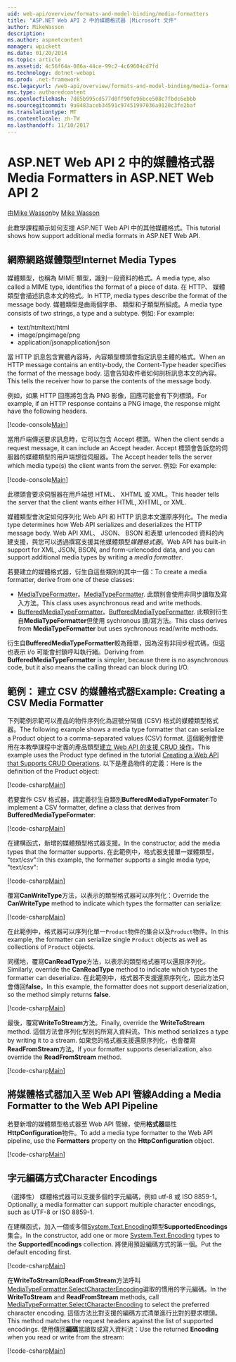 ```yaml
---
uid: web-api/overview/formats-and-model-binding/media-formatters
title: "ASP.NET Web API 2 中的媒體格式器 |Microsoft 文件"
author: MikeWasson
description: 
ms.author: aspnetcontent
manager: wpickett
ms.date: 01/20/2014
ms.topic: article
ms.assetid: 4c56f64a-086a-44ce-99c2-4c69604cd7fd
ms.technology: dotnet-webapi
ms.prod: .net-framework
msc.legacyurl: /web-api/overview/formats-and-model-binding/media-formatters
msc.type: authoredcontent
ms.openlocfilehash: 7d85b995cd577d0ff90fe96bce508c7fbdc6ebbb
ms.sourcegitcommit: 9a9483aceb34591c97451997036a9120c3fe2baf
ms.translationtype: MT
ms.contentlocale: zh-TW
ms.lasthandoff: 11/10/2017
---
```

<a name="media-formatters-in-aspnet-web-api-2"></a><span data-ttu-id="5eebb-102">ASP.NET Web API 2 中的媒體格式器</span><span class="sxs-lookup"><span data-stu-id="5eebb-102">Media Formatters in ASP.NET Web API 2</span></span>
====================
<span data-ttu-id="5eebb-103">由[Mike Wasson](https://github.com/MikeWasson)</span><span class="sxs-lookup"><span data-stu-id="5eebb-103">by [Mike Wasson](https://github.com/MikeWasson)</span></span>

<span data-ttu-id="5eebb-104">此教學課程顯示如何支援 ASP.NET Web API 中的其他媒體格式。</span><span class="sxs-lookup"><span data-stu-id="5eebb-104">This tutorial shows how support additional media formats in ASP.NET Web API.</span></span>

## <a name="internet-media-types"></a><span data-ttu-id="5eebb-105">網際網路媒體類型</span><span class="sxs-lookup"><span data-stu-id="5eebb-105">Internet Media Types</span></span>

<span data-ttu-id="5eebb-106">媒體類型，也稱為 MIME 類型，識別一段資料的格式。</span><span class="sxs-lookup"><span data-stu-id="5eebb-106">A media type, also called a MIME type, identifies the format of a piece of data.</span></span> <span data-ttu-id="5eebb-107">在 HTTP、 媒體類型會描述訊息本文的格式。</span><span class="sxs-lookup"><span data-stu-id="5eebb-107">In HTTP, media types describe the format of the message body.</span></span> <span data-ttu-id="5eebb-108">媒體類型是由兩個字串、 類型和子類型所組成。</span><span class="sxs-lookup"><span data-stu-id="5eebb-108">A media type consists of two strings, a type and a subtype.</span></span> <span data-ttu-id="5eebb-109">例如: </span><span class="sxs-lookup"><span data-stu-id="5eebb-109">For example:</span></span>

- <span data-ttu-id="5eebb-110">text/html</span><span class="sxs-lookup"><span data-stu-id="5eebb-110">text/html</span></span>
- <span data-ttu-id="5eebb-111">image/png</span><span class="sxs-lookup"><span data-stu-id="5eebb-111">image/png</span></span>
- <span data-ttu-id="5eebb-112">application/json</span><span class="sxs-lookup"><span data-stu-id="5eebb-112">application/json</span></span>

<span data-ttu-id="5eebb-113">當 HTTP 訊息包含實體內容時，內容類型標頭會指定訊息主體的格式。</span><span class="sxs-lookup"><span data-stu-id="5eebb-113">When an HTTP message contains an entity-body, the Content-Type header specifies the format of the message body.</span></span> <span data-ttu-id="5eebb-114">這會告知收件者如何剖析訊息本文的內容。</span><span class="sxs-lookup"><span data-stu-id="5eebb-114">This tells the receiver how to parse the contents of the message body.</span></span>

<span data-ttu-id="5eebb-115">例如，如果 HTTP 回應將包含為 PNG 影像，回應可能會有下列標頭。</span><span class="sxs-lookup"><span data-stu-id="5eebb-115">For example, if an HTTP response contains a PNG image, the response might have the following headers.</span></span>

[!code-console[Main](media-formatters/samples/sample1.cmd)]

<span data-ttu-id="5eebb-116">當用戶端傳送要求訊息時，它可以包含 Accept 標頭。</span><span class="sxs-lookup"><span data-stu-id="5eebb-116">When the client sends a request message, it can include an Accept header.</span></span> <span data-ttu-id="5eebb-117">Accept 標頭會告訴您的伺服器的媒體類型的用戶端想從伺服器。</span><span class="sxs-lookup"><span data-stu-id="5eebb-117">The Accept header tells the server which media type(s) the client wants from the server.</span></span> <span data-ttu-id="5eebb-118">例如: </span><span class="sxs-lookup"><span data-stu-id="5eebb-118">For example:</span></span>

[!code-console[Main](media-formatters/samples/sample2.cmd)]

<span data-ttu-id="5eebb-119">此標頭會要求伺服器在用戶端想 HTML、 XHTML 或 XML。</span><span class="sxs-lookup"><span data-stu-id="5eebb-119">This header tells the server that the client wants either HTML, XHTML, or XML.</span></span>

<span data-ttu-id="5eebb-120">媒體類型會決定如何序列化 Web API 和 HTTP 訊息本文還原序列化。</span><span class="sxs-lookup"><span data-stu-id="5eebb-120">The media type determines how Web API serializes and deserializes the HTTP message body.</span></span> <span data-ttu-id="5eebb-121">Web API XML、 JSON、 BSON 和表單 urlencoded 資料的內建支援，與您可以透過撰寫支援其他媒體類型*媒體格式器*。</span><span class="sxs-lookup"><span data-stu-id="5eebb-121">Web API has built-in support for XML, JSON, BSON, and form-urlencoded data, and you can support additional media types by writing a *media formatter*.</span></span>

<span data-ttu-id="5eebb-122">若要建立的媒體格式器，衍生自這些類別的其中一個：</span><span class="sxs-lookup"><span data-stu-id="5eebb-122">To create a media formatter, derive from one of these classes:</span></span>

- <span data-ttu-id="5eebb-123">[MediaTypeFormatter](https://msdn.microsoft.com/en-us/library/system.net.http.formatting.mediatypeformatter.aspx)。</span><span class="sxs-lookup"><span data-stu-id="5eebb-123">[MediaTypeFormatter](https://msdn.microsoft.com/en-us/library/system.net.http.formatting.mediatypeformatter.aspx).</span></span> <span data-ttu-id="5eebb-124">此類別會使用非同步讀取及寫入方法。</span><span class="sxs-lookup"><span data-stu-id="5eebb-124">This class uses asynchronous read and write methods.</span></span>
- <span data-ttu-id="5eebb-125">[BufferedMediaTypeFormatter](https://msdn.microsoft.com/en-us/library/system.net.http.formatting.bufferedmediatypeformatter.aspx)。</span><span class="sxs-lookup"><span data-stu-id="5eebb-125">[BufferedMediaTypeFormatter](https://msdn.microsoft.com/en-us/library/system.net.http.formatting.bufferedmediatypeformatter.aspx).</span></span> <span data-ttu-id="5eebb-126">此類別衍生自**MediaTypeFormatter**但使用 sychronous 讀/寫方法。</span><span class="sxs-lookup"><span data-stu-id="5eebb-126">This class derives from **MediaTypeFormatter** but uses sychronous read/write methods.</span></span>

<span data-ttu-id="5eebb-127">衍生自**BufferedMediaTypeFormatter**較為簡單，因為沒有非同步程式碼，但這也表示 i/o 可能會封鎖呼叫執行緒。</span><span class="sxs-lookup"><span data-stu-id="5eebb-127">Deriving from **BufferedMediaTypeFormatter** is simpler, because there is no asynchronous code, but it also means the calling thread can block during I/O.</span></span>

## <a name="example-creating-a-csv-media-formatter"></a><span data-ttu-id="5eebb-128">範例： 建立 CSV 的媒體格式器</span><span class="sxs-lookup"><span data-stu-id="5eebb-128">Example: Creating a CSV Media Formatter</span></span>

<span data-ttu-id="5eebb-129">下列範例示範可以產品的物件序列化為逗號分隔值 (CSV) 格式的媒體類型格式器。</span><span class="sxs-lookup"><span data-stu-id="5eebb-129">The following example shows a media type formatter that can serialize a Product object to a comma-separated values (CSV) format.</span></span> <span data-ttu-id="5eebb-130">這個範例會使用在本教學課程中定義的產品類型[建立 Web API 的支援 CRUD 操作](../older-versions/creating-a-web-api-that-supports-crud-operations.md)。</span><span class="sxs-lookup"><span data-stu-id="5eebb-130">This example uses the Product type defined in the tutorial [Creating a Web API that Supports CRUD Operations](../older-versions/creating-a-web-api-that-supports-crud-operations.md).</span></span> <span data-ttu-id="5eebb-131">以下是產品物件的定義：</span><span class="sxs-lookup"><span data-stu-id="5eebb-131">Here is the definition of the Product object:</span></span>

[!code-csharp[Main](media-formatters/samples/sample3.cs)]

<span data-ttu-id="5eebb-132">若要實作 CSV 格式器，請定義衍生自類別**BufferedMediaTypeFormater**:</span><span class="sxs-lookup"><span data-stu-id="5eebb-132">To implement a CSV formatter, define a class that derives from **BufferedMediaTypeFormater**:</span></span>

[!code-csharp[Main](media-formatters/samples/sample4.cs)]

<span data-ttu-id="5eebb-133">在建構函式，新增的媒體類型格式器支援。</span><span class="sxs-lookup"><span data-stu-id="5eebb-133">In the constructor, add the media types that the formatter supports.</span></span> <span data-ttu-id="5eebb-134">在此範例中，格式器支援單一媒體類型， &quot;text/csv&quot;:</span><span class="sxs-lookup"><span data-stu-id="5eebb-134">In this example, the formatter supports a single media type, &quot;text/csv&quot;:</span></span>

[!code-csharp[Main](media-formatters/samples/sample5.cs)]

<span data-ttu-id="5eebb-135">覆寫**CanWriteType**方法，以表示的類型格式器可以序列化：</span><span class="sxs-lookup"><span data-stu-id="5eebb-135">Override the **CanWriteType** method to indicate which types the formatter can serialize:</span></span>

[!code-csharp[Main](media-formatters/samples/sample6.cs)]

<span data-ttu-id="5eebb-136">在此範例中，格式器可以序列化單一`Product`物件的集合以及`Product`物件。</span><span class="sxs-lookup"><span data-stu-id="5eebb-136">In this example, the formatter can serialize single `Product` objects as well as collections of `Product` objects.</span></span>

<span data-ttu-id="5eebb-137">同樣地，覆寫**CanReadType**方法，以表示的類型格式器可以還原序列化。</span><span class="sxs-lookup"><span data-stu-id="5eebb-137">Similarly, override the **CanReadType** method to indicate which types the formatter can deserialize.</span></span> <span data-ttu-id="5eebb-138">在此範例中，格式器不支援還原序列化，因此方法只會傳回**false**。</span><span class="sxs-lookup"><span data-stu-id="5eebb-138">In this example, the formatter does not support deserialization, so the method simply returns **false**.</span></span>

[!code-csharp[Main](media-formatters/samples/sample7.cs)]

<span data-ttu-id="5eebb-139">最後，覆寫**WriteToStream**方法。</span><span class="sxs-lookup"><span data-stu-id="5eebb-139">Finally, override the **WriteToStream** method.</span></span> <span data-ttu-id="5eebb-140">這個方法會序列化型別的所寫入資料流。</span><span class="sxs-lookup"><span data-stu-id="5eebb-140">This method serializes a type by writing it to a stream.</span></span> <span data-ttu-id="5eebb-141">如果您的格式器支援還原序列化，也會覆寫**ReadFromStream**方法。</span><span class="sxs-lookup"><span data-stu-id="5eebb-141">If your formatter supports deserialization, also override the **ReadFromStream** method.</span></span>

[!code-csharp[Main](media-formatters/samples/sample8.cs)]

## <a name="adding-a-media-formatter-to-the-web-api-pipeline"></a><span data-ttu-id="5eebb-142">將媒體格式器加入至 Web API 管線</span><span class="sxs-lookup"><span data-stu-id="5eebb-142">Adding a Media Formatter to the Web API Pipeline</span></span>

<span data-ttu-id="5eebb-143">若要新增的媒體類型格式器至 Web API 管線，使用**格式器**屬性**HttpConfiguration**物件。</span><span class="sxs-lookup"><span data-stu-id="5eebb-143">To add a media type formatter to the Web API pipeline, use the **Formatters** property on the **HttpConfiguration** object.</span></span>

[!code-csharp[Main](media-formatters/samples/sample9.cs)]

## <a name="character-encodings"></a><span data-ttu-id="5eebb-144">字元編碼方式</span><span class="sxs-lookup"><span data-stu-id="5eebb-144">Character Encodings</span></span>

<span data-ttu-id="5eebb-145">（選擇性） 媒體格式器可以支援多個的字元編碼，例如 utf-8 或 ISO 8859-1。</span><span class="sxs-lookup"><span data-stu-id="5eebb-145">Optionally, a media formatter can support multiple character encodings, such as UTF-8 or ISO 8859-1.</span></span>

<span data-ttu-id="5eebb-146">在建構函式，加入一個或多個[System.Text.Encoding](https://msdn.microsoft.com/en-us/library/system.text.encoding.aspx)類型**SupportedEncodings**集合。</span><span class="sxs-lookup"><span data-stu-id="5eebb-146">In the constructor, add one or more [System.Text.Encoding](https://msdn.microsoft.com/en-us/library/system.text.encoding.aspx) types to the **SupportedEncodings** collection.</span></span> <span data-ttu-id="5eebb-147">將使用預設編碼方式的第一個。</span><span class="sxs-lookup"><span data-stu-id="5eebb-147">Put the default encoding first.</span></span>

[!code-csharp[Main](media-formatters/samples/sample10.cs?highlight=6-7)]

<span data-ttu-id="5eebb-148">在**WriteToStream**和**ReadFromStream**方法呼叫[MediaTypeFormatter.SelectCharacterEncoding](https://msdn.microsoft.com/en-us/library/hh969054.aspx)選取的慣用的字元編碼。</span><span class="sxs-lookup"><span data-stu-id="5eebb-148">In the **WriteToStream** and **ReadFromStream** methods, call [MediaTypeFormatter.SelectCharacterEncoding](https://msdn.microsoft.com/en-us/library/hh969054.aspx) to select the preferred character encoding.</span></span> <span data-ttu-id="5eebb-149">這個方法比對支援的編碼方式清單進行比對的要求標頭。</span><span class="sxs-lookup"><span data-stu-id="5eebb-149">This method matches the request headers against the list of supported encodings.</span></span> <span data-ttu-id="5eebb-150">使用傳回**編碼**當讀取或寫入資料流：</span><span class="sxs-lookup"><span data-stu-id="5eebb-150">Use the returned **Encoding** when you read or write from the stream:</span></span>

[!code-csharp[Main](media-formatters/samples/sample11.cs?highlight=3,5)]
